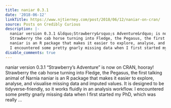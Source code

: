 ```yaml
---
title: naniar 0.3.1
date: '2018-06-12'
linkTitle: https://www.njtierney.com/post/2018/06/12/naniar-on-cran/
source: Posts on Credibly Curious
description: |-
  naniar version 0.3.1 &ldquo;Strawberry&rsquo;s Adventure&rdquo; is now on CRAN, hooray!
  Strawberry the cab horse turning into Fledge, the Pegasus, the first talking animal of Narnia
  naniar is an R package that makes it easier to explore, analyse, and visualise missing data and imputed values. It is designed to be tidyverse-friendly, so it works fluidly in an analysis workflow.
  I encountered some pretty gnarly missing data when I first started my PhD, which was really ...
disable_comments: true
---
```

naniar version 0.3.1 &ldquo;Strawberry&rsquo;s Adventure&rdquo; is now on CRAN, hooray!
Strawberry the cab horse turning into Fledge, the Pegasus, the first talking animal of Narnia
naniar is an R package that makes it easier to explore, analyse, and visualise missing data and imputed values. It is designed to be tidyverse-friendly, so it works fluidly in an analysis workflow.
I encountered some pretty gnarly missing data when I first started my PhD, which was really ...